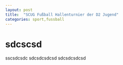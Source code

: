 ```yaml
---
layout: post
title:  "SCUG Fußball Hallenturnier der D2 Jugend"
categories: sport,fussball
---
```

# sdcscsd
sscsdcsdc
sdcsdcsdcsd
sdcsdcsdcsd


